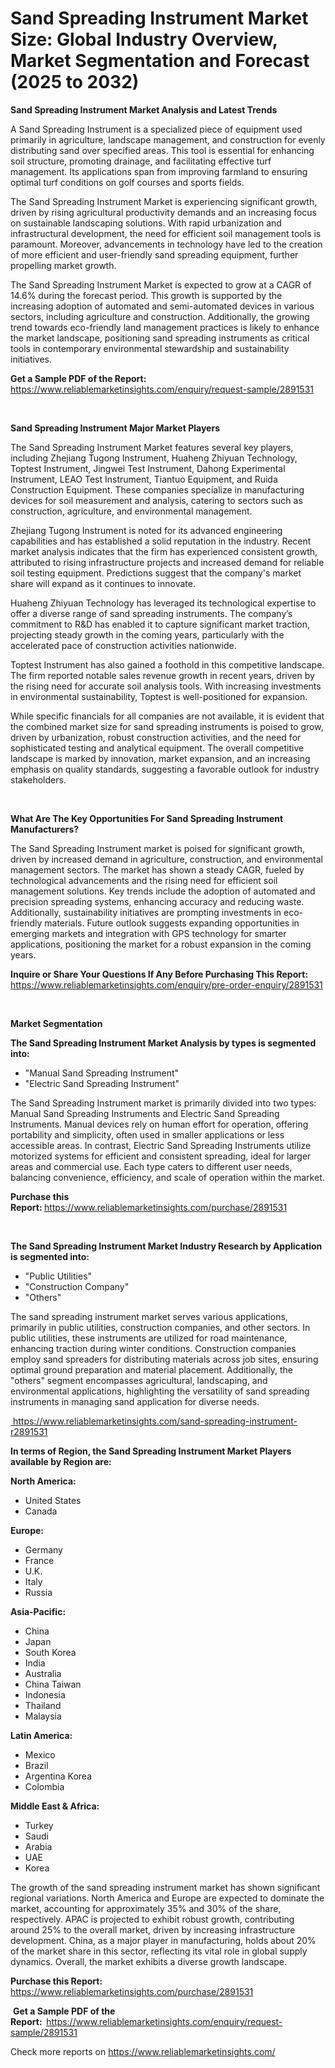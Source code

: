 <p><h1>Sand Spreading Instrument Market Size: Global Industry Overview, Market Segmentation and Forecast (2025 to 2032)</h1></p><p><strong>Sand Spreading Instrument Market Analysis and Latest Trends</strong></p>
<p><p>A Sand Spreading Instrument is a specialized piece of equipment used primarily in agriculture, landscape management, and construction for evenly distributing sand over specified areas. This tool is essential for enhancing soil structure, promoting drainage, and facilitating effective turf management. Its applications span from improving farmland to ensuring optimal turf conditions on golf courses and sports fields.</p><p>The Sand Spreading Instrument Market is experiencing significant growth, driven by rising agricultural productivity demands and an increasing focus on sustainable landscaping solutions. With rapid urbanization and infrastructural development, the need for efficient soil management tools is paramount. Moreover, advancements in technology have led to the creation of more efficient and user-friendly sand spreading equipment, further propelling market growth.</p><p>The Sand Spreading Instrument Market is expected to grow at a CAGR of 14.6% during the forecast period. This growth is supported by the increasing adoption of automated and semi-automated devices in various sectors, including agriculture and construction. Additionally, the growing trend towards eco-friendly land management practices is likely to enhance the market landscape, positioning sand spreading instruments as critical tools in contemporary environmental stewardship and sustainability initiatives.</p></p>
<p><strong>Get a Sample PDF of the Report:&nbsp;</strong> <a href="https://www.reliablemarketinsights.com/enquiry/request-sample/2891531?utm_campaign=2943&utm_medium=2&utm_source=Github&utm_content=ia&utm_term=14032025&utm_id=sand-spreading-instrument">https://www.reliablemarketinsights.com/enquiry/request-sample/2891531</a></p>
<p>&nbsp;</p>
<p><strong>Sand Spreading Instrument Major Market Players</strong></p>
<p><p>The Sand Spreading Instrument Market features several key players, including Zhejiang Tugong Instrument, Huaheng Zhiyuan Technology, Toptest Instrument, Jingwei Test Instrument, Dahong Experimental Instrument, LEAO Test Instrument, Tiantuo Equipment, and Ruida Construction Equipment. These companies specialize in manufacturing devices for soil measurement and analysis, catering to sectors such as construction, agriculture, and environmental management.</p><p>Zhejiang Tugong Instrument is noted for its advanced engineering capabilities and has established a solid reputation in the industry. Recent market analysis indicates that the firm has experienced consistent growth, attributed to rising infrastructure projects and increased demand for reliable soil testing equipment. Predictions suggest that the company's market share will expand as it continues to innovate.</p><p>Huaheng Zhiyuan Technology has leveraged its technological expertise to offer a diverse range of sand spreading instruments. The company’s commitment to R&D has enabled it to capture significant market traction, projecting steady growth in the coming years, particularly with the accelerated pace of construction activities nationwide.</p><p>Toptest Instrument has also gained a foothold in this competitive landscape. The firm reported notable sales revenue growth in recent years, driven by the rising need for accurate soil analysis tools. With increasing investments in environmental sustainability, Toptest is well-positioned for expansion.</p><p>While specific financials for all companies are not available, it is evident that the combined market size for sand spreading instruments is poised to grow, driven by urbanization, robust construction activities, and the need for sophisticated testing and analytical equipment. The overall competitive landscape is marked by innovation, market expansion, and an increasing emphasis on quality standards, suggesting a favorable outlook for industry stakeholders.</p></p>
<p>&nbsp;</p>
<p><strong>What Are The Key Opportunities For Sand Spreading Instrument Manufacturers?</strong></p>
<p><p>The Sand Spreading Instrument market is poised for significant growth, driven by increased demand in agriculture, construction, and environmental management sectors. The market has shown a steady CAGR, fueled by technological advancements and the rising need for efficient soil management solutions. Key trends include the adoption of automated and precision spreading systems, enhancing accuracy and reducing waste. Additionally, sustainability initiatives are prompting investments in eco-friendly materials. Future outlook suggests expanding opportunities in emerging markets and integration with GPS technology for smarter applications, positioning the market for a robust expansion in the coming years.</p></p>
<p><strong>Inquire or Share Your Questions If Any Before Purchasing This Report:</strong> <a href="https://www.reliablemarketinsights.com/enquiry/pre-order-enquiry/2891531?utm_campaign=2943&utm_medium=2&utm_source=Github&utm_content=ia&utm_term=14032025&utm_id=sand-spreading-instrument">https://www.reliablemarketinsights.com/enquiry/pre-order-enquiry/2891531</a></p>
<p>&nbsp;</p>
<p><strong>Market Segmentation</strong></p>
<p><strong>The Sand Spreading Instrument Market Analysis by types is segmented into:</strong></p>
<p><ul><li>"Manual Sand Spreading Instrument"</li><li>"Electric Sand Spreading Instrument"</li></ul></p>
<p><p>The Sand Spreading Instrument market is primarily divided into two types: Manual Sand Spreading Instruments and Electric Sand Spreading Instruments. Manual devices rely on human effort for operation, offering portability and simplicity, often used in smaller applications or less accessible areas. In contrast, Electric Sand Spreading Instruments utilize motorized systems for efficient and consistent spreading, ideal for larger areas and commercial use. Each type caters to different user needs, balancing convenience, efficiency, and scale of operation within the market.</p></p>
<p><strong>Purchase this Report:&nbsp;</strong><a href="https://www.reliablemarketinsights.com/purchase/2891531?utm_campaign=2943&utm_medium=2&utm_source=Github&utm_content=ia&utm_term=14032025&utm_id=sand-spreading-instrument">https://www.reliablemarketinsights.com/purchase/2891531</a></p>
<p>&nbsp;</p>
<p><strong>The Sand Spreading Instrument Market Industry Research by Application is segmented into:</strong></p>
<p><ul><li>"Public Utilities"</li><li>"Construction Company"</li><li>"Others"</li></ul></p>
<p><p>The sand spreading instrument market serves various applications, primarily in public utilities, construction companies, and other sectors. In public utilities, these instruments are utilized for road maintenance, enhancing traction during winter conditions. Construction companies employ sand spreaders for distributing materials across job sites, ensuring optimal ground preparation and material placement. Additionally, the "others" segment encompasses agricultural, landscaping, and environmental applications, highlighting the versatility of sand spreading instruments in managing sand application for diverse needs.</p></p>
<p><a href="https://www.reliablemarketinsights.com/sand-spreading-instrument-r2891531?utm_campaign=2943&utm_medium=2&utm_source=Github&utm_content=ia&utm_term=14032025&utm_id=sand-spreading-instrument">&nbsp;https://www.reliablemarketinsights.com/sand-spreading-instrument-r2891531</a></p>
<p><strong>In terms of Region, the Sand Spreading Instrument Market Players available by Region are:</strong></p>
<p>
    <p> <strong> North America: </strong>
        <ul>
            <li>United States</li>
            <li>Canada</li>
        </ul>
        </p> 
    <p> <strong> Europe: </strong>
        <ul>
            <li>Germany</li>
            <li>France</li>
            <li>U.K.</li>
            <li>Italy</li>
            <li>Russia</li>
        </ul>
        </p> 
    <p> <strong> Asia-Pacific: </strong>
        <ul>
            <li>China</li>
            <li>Japan</li>
            <li>South Korea</li>
            <li>India</li>
            <li>Australia</li>
            <li>China Taiwan</li>
            <li>Indonesia</li>
            <li>Thailand</li>
            <li>Malaysia</li>
        </ul>
        </p> 
    <p> <strong> Latin America: </strong>
        <ul>
            <li>Mexico</li>
            <li>Brazil</li>
            <li>Argentina Korea</li>
            <li>Colombia</li>
        </ul>
        </p> 
    <p> <strong> Middle East & Africa: </strong>
        <ul>
            <li>Turkey</li>
            <li>Saudi</li>
            <li>Arabia</li>
            <li>UAE</li>
            <li>Korea</li>
        </ul>
    </p>
    </p>
<p><p>The growth of the sand spreading instrument market has shown significant regional variations. North America and Europe are expected to dominate the market, accounting for approximately 35% and 30% of the share, respectively. APAC is projected to exhibit robust growth, contributing around 25% to the overall market, driven by increasing infrastructure development. China, as a major player in manufacturing, holds about 20% of the market share in this sector, reflecting its vital role in global supply dynamics. Overall, the market exhibits a diverse growth landscape.</p></p>
<p><strong>Purchase this Report: </strong><a href="https://www.reliablemarketinsights.com/purchase/2891531?utm_campaign=2943&utm_medium=2&utm_source=Github&utm_content=ia&utm_term=14032025&utm_id=sand-spreading-instrument">https://www.reliablemarketinsights.com/purchase/2891531</a></p>
<p>&nbsp;<strong>Get a Sample PDF of the Report:&nbsp;&nbsp;</strong><a href="https://www.reliablemarketinsights.com/enquiry/request-sample/2891531?utm_campaign=2943&utm_medium=2&utm_source=Github&utm_content=ia&utm_term=14032025&utm_id=sand-spreading-instrument">https://www.reliablemarketinsights.com/enquiry/request-sample/2891531</a></p>
<p><strong></strong></p>
<p>Check more reports on <a href="https://www.reliablemarketinsights.com/?utm_campaign=2943&utm_medium=2&utm_source=Github&utm_content=ia&utm_term=14032025&utm_id=sand-spreading-instrument">https://www.reliablemarketinsights.com/</a></p>